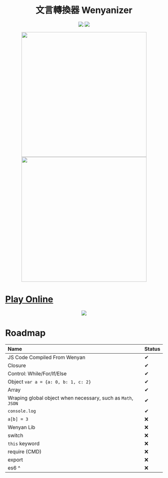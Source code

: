 <h1 align="center"> 文言轉換器 Wenyanizer </h1>

<p align="center">

<img src="https://github.com/zxch3n/wenyanizer/workflows/Node%20CI/badge.svg"/>
<a href="https://codecov.io/gh/zxch3n/wenyanizer">
  <img src="https://codecov.io/gh/zxch3n/wenyanizer/branch/master/graph/badge.svg" />
</a>

</p>

<p align="center">
  <img width="400px" src="https://i.postimg.cc/SRkkVjKx/code.png"/>
  <img width="400px" src="https://i.postimg.cc/WzDfdfj6/image.png"/>
</p>

[/ 
function wenyanize(js){
	var ast = parse(js);
  	var asc = ast2asc(ast);
  	var wy = asc2wy(asc);
  	return wy;
}
/]:#()

[/ 
吾有一術。名之曰「文言轉換」
欲行是術。必先得一物。曰「覺誒斯」。
乃行是術曰。
    施「語法分析」於「覺誒斯」。名之曰「抽象語法樹」。
    施「樹鏈轉換」於「抽象語法樹」。名之曰「抽象語法鏈」。
    施「定稿」於「抽象語法鏈」。名之曰「文言」。
    乃得「文言」
是謂「文言轉換」之術也。
/]:#()

# [Play Online](http://zxch3n.github.io/wenyanizer)


<p align="center">
  <a href="http://zxch3n.github.io/wenyanizer"><img src="https://i.postimg.cc/QC4ymZ1z/image.png"/></a>
</p>

# Roadmap

| Name | Status |
|:-----------------|:-------|
| JS Code Compiled From Wenyan | ✔    |
| Closure      | ✔    |
| Control: While/For/If/Else      | ✔    |
| Object `var a = {a: 0, b: 1, c: 2}`  |  ✔  |
| Array      | ✔    |
| Wraping global object when necessary, such as `Math`, `JSON`  | ✔    |
| `console.log` | ✔  |
| `a[b] = 3` | ❌ |
| Wenyan Lib | ❌ |
| switch | ❌ |
| `this` keyword | ❌ |
| require (CMD) | ❌ |
| export | ❌ |
| es6 ^ | ❌ |
